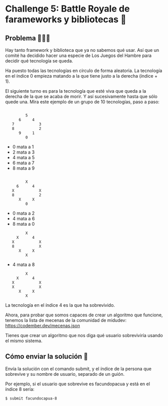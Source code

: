 # Challenge 5: Battle Royale de farameworks y bibliotecas 👑

## Problema 🤷🏽‍♂️

Hay tanto framework y biblioteca que ya no sabemos qué usar. Así que un comité ha decidido hacer una especie de Los Juegos del Hambre para decidir qué tecnología se queda.

Ha puesto todas las tecnologías en círculo de forma aleatoria. La tecnología en el índice 0 empieza matando a la que tiene justo a la derecha (índice + 1).

El siguiente turno es para la tecnología que esté viva que queda a la derecha de la que se acaba de morir. Y así sucesivamente hasta que sólo quede una. Mira este ejemplo de un grupo de 10 tecnologías, paso a paso:

```

         5
      6     4
   7           3
   8           2
      9     1
         0
```

-   0 mata a 1
-   2 mata a 3
-   4 mata a 5
-   6 mata a 7
-   8 mata a 9

```

         X
     6      4
   X           X
   8           2
      X     X
         0
```

-   0 mata a 2
-   4 mata a 6
-   8 mata a 0

```
         X
     X      4
   X           X
   8           X
      X     X
         X
```

-   4 mata a 8

```
         X
     X      4
   X           X
   X           X
      X     X
         X
```

La tecnología en el índice 4 es la que ha sobrevivido.

Ahora, para probar que somos capaces de crear un algoritmo que funcione, tenemos la lista de mecenas de la comunidad de midudev: https://codember.dev/mecenas.json

Tienes que crear un algoritmo que nos diga qué usuario sobreviviría usando el mismo sistema.

## Cómo enviar la solución 🚀

Envía la solución con el comando submit, y el índice de la persona que sobrevive y su nombre de usuario, separado de un guión.

Por ejemplo, si el usuario que sobrevive es facundopacua y está en el índice 8 sería:

```
$ submit facundocapua-8
```
